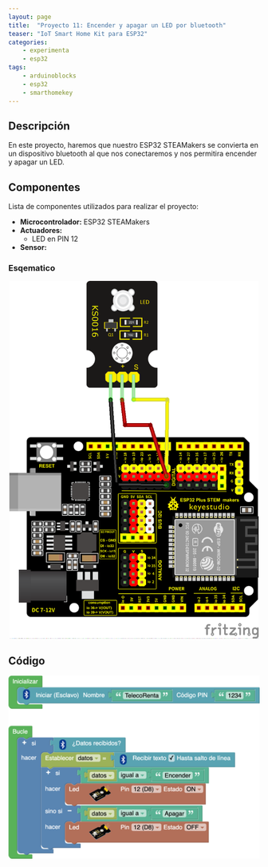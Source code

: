 ```yaml
---
layout: page
title:  "Proyecto 11: Encender y apagar un LED por bluetooth"
teaser: "IoT Smart Home Kit para ESP32"
categories:
    - experimenta
    - esp32
tags:
    - arduinoblocks
    - esp32
    - smarthomekey
---
```


## Descripción
En este proyecto, haremos que nuestro ESP32 STEAMakers se convierta en un dispositivo bluetooth al que nos conectaremos y nos permitira encender y apagar un LED.
## Componentes
Lista de componentes utilizados para realizar el proyecto:
- **Microcontrolador:** ESP32 STEAMakers
- **Actuadores:**
    - LED en PIN 12
- **Sensor:**

### Esqematico 
<p align="center">
    <img src="/images/experimenta/esp32/Proyectos/P01_Esquematico.png" alt="Proyecto 1" width="500"/>
</p>

## Código 
<p align="center">
    <img src="/images/experimenta/esp32/Proyectos/Proyecto11A.png" alt="Proyecto 8" width="700"/>
</p>
